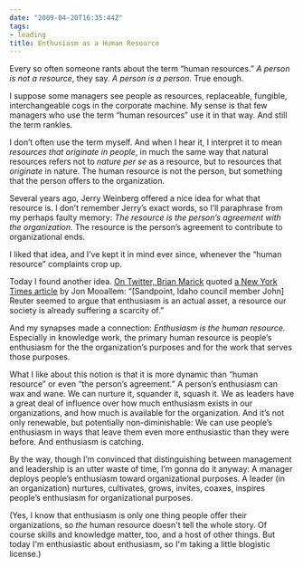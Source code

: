 ```yaml
---
date: "2009-04-20T16:35:44Z"
tags:
- leading
title: Enthusiasm as a Human Resource
---
```


Every so often someone rants about the term “human resources.”  <em>A person is not a resource</em>, they say.  <em>A person is a person.</em>  True enough.

I suppose some managers see people as resources, replaceable, fungible, interchangeable cogs in the corporate machine.  My sense is that few managers who use the term “human resources” use it in that way.  And still the term rankles.

I don’t often use the term myself.  And when I hear it, I interpret it to mean <em>resources that originate in people</em>, in much the same way that natural resources refers not to <em>nature per se</em> as a resource, but to resources that <em>originate</em> in nature.  The human resource is not the person, but something that the person offers to the organization.

Several years ago, Jerry Weinberg offered a nice idea for what that resource is.  I don’t remember Jerry’s exact words, so I’ll paraphrase from my perhaps faulty memory:  <em>The resource is the person’s agreement with the organization.</em>  The resource is the person’s agreement to contribute to organizational ends.

I liked that idea, and I’ve kept it in mind ever since, whenever the “human resource” complaints crop up.

Today I found another idea.  <a href="http://twitter.com/marick/status/1567706398">On Twitter, Brian Marick</a> quoted <a href="http://www.nytimes.com/2009/04/19/magazine/19town-t.html?pagewanted=all">a New York Times article</a> by Jon Mooallem: “[Sandpoint, Idaho council member John] Reuter seemed to argue that enthusiasm is an actual asset, a resource our society is already suffering a scarcity of.”

And my synapses made a connection:  <em>Enthusiasm is the human resource.</em>  Especially in knowledge work, the primary human resource is people’s enthusiasm for the the organization’s purposes and for the work that serves those purposes.

What I like about this notion is that it is more dynamic than “human resource” or even “the person’s agreement.”  A person’s enthusiasm can wax and wane.  We can nurture it, squander it, squash it.  We as leaders have a great deal of influence over how much enthusiasm exists in our organizations, and how much is available for the organization.  And it’s not only renewable, but potentially non-diminishable: We can use people’s enthusiasm in ways that leave them even more enthusiastic than they were before.  And enthusiasm is catching.

By the way, though I’m convinced that distinguishing between management and leadership is an utter waste of time, I’m gonna do it anyway:  A manager deploys people’s enthusiasm toward organizational purposes.  A leader (in an organization) nurtures, cultivates, grows, invites, coaxes, inspires people’s enthusiasm for organizational purposes.

(Yes, I know that enthusiasm is only one thing people offer their organizations, so *the* human resource doesn't tell the whole story.  Of course skills and knowledge matter, too, and a host of other things.  But today I'm enthusiastic about enthusiasm, so I'm taking a little blogistic license.)
